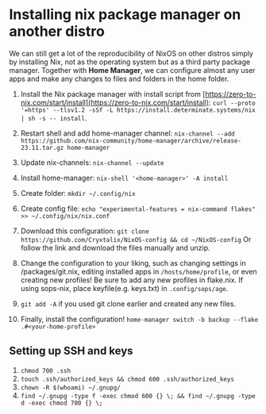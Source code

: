 # Installing nix package manager on another distro
We can still get a lot of the reproducibility of NixOS on other distros simply by installing Nix, not as the operating system but as a third party package manager. Together with **Home Manager**, we can configure almost any user apps and make any changes to files and folders in the home folder.

1. Install the Nix package manager with install script from [https://zero-to-nix.com/start/install](https://zero-to-nix.com/start/install):
    `curl --proto '=https' --tlsv1.2 -sSf -L https://install.determinate.systems/nix | sh -s -- install`.

2. Restart shell and add home-manager channel:
`nix-channel --add https://github.com/nix-community/home-manager/archive/release-23.11.tar.gz home-manager`

3. Update nix-channels: 
`nix-channel --update`

4. Install home-manager: 
`nix-shell '<home-manager>' -A install`

5. Create folder: 
`mkdir ~/.config/nix`

6. Create config file: 
`echo "experimental-features = nix-command flakes" >> ~/.config/nix/nix.conf`

7. Download this configuration: 
`git clone https://github.com/Cryxtalix/NixOS-config && cd ~/NixOS-config`
Or follow the link and download the files manually and unzip.

8. Change the configuration to your liking, such as changing settings in /packages/git.nix, editing installed apps in `/hosts/home/profile`, or even creating new profiles! Be sure to add any new profiles in flake.nix. If using sops-nix, place keyfile(e.g. keys.txt) in `.config/sops/age`.

9. `git add -A` if you used git clone earlier and created any new files.

10. Finally, install the configuration! 
`home-manager switch -b backup --flake .#<your-home-profile>`

## Setting up SSH and keys
1. `chmod 700 .ssh`
2. `touch .ssh/authorized_keys && chmod 600 .ssh/authorized_keys`
3. `chown -R $(whoami) ~/.gnupg/`
4. `find ~/.gnupg -type f -exec chmod 600 {} \; && find ~/.gnupg -type d -exec chmod 700 {} \;`